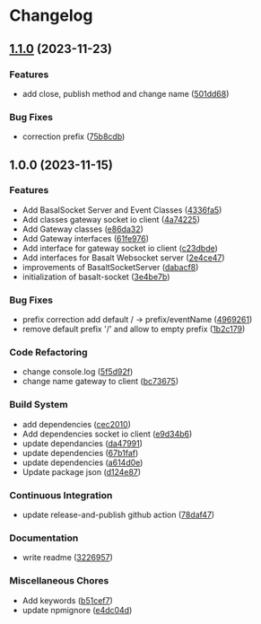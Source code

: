 # Changelog

## [1.1.0](https://github.com/Basalt-Lab/basalt-socket/compare/v1.0.0...v1.1.0) (2023-11-23)


### Features

* add close, publish method and change name ([501dd68](https://github.com/Basalt-Lab/basalt-socket/commit/501dd681c480924cb5c45ba57f72b77944f741b1))


### Bug Fixes

* correction prefix ([75b8cdb](https://github.com/Basalt-Lab/basalt-socket/commit/75b8cdb1dce5cb71edca9b1538f513a98027e5fa))

## 1.0.0 (2023-11-15)


### Features

* Add BasalSocket Server and Event Classes ([4336fa5](https://github.com/Basalt-Lab/basalt-socket/commit/4336fa504ab32af9e330b19e6223963aa2a8fc48))
* Add classes gateway socket io client ([4a74225](https://github.com/Basalt-Lab/basalt-socket/commit/4a74225715e75f9ee31ab8caea8b57c62ec4dece))
* Add Gateway classes ([e86da32](https://github.com/Basalt-Lab/basalt-socket/commit/e86da32168420ce37a3b9bf2273397687a9c8ee2))
* Add Gateway interfaces ([61fe976](https://github.com/Basalt-Lab/basalt-socket/commit/61fe9764cd6e8718c22d434c834add65b5c4dbc3))
* Add interface for gateway socket io client ([c23dbde](https://github.com/Basalt-Lab/basalt-socket/commit/c23dbde1a7a5a3768dcb4918c7a7b1396873e4bd))
* Add interfaces for Basalt Websocket server ([2e4ce47](https://github.com/Basalt-Lab/basalt-socket/commit/2e4ce47b9de03cd821df847e89fbc38c6068e649))
* improvements of BasaltSocketServer ([dabacf8](https://github.com/Basalt-Lab/basalt-socket/commit/dabacf8baccd8e0e85a5f6f05f8430716ad0b215))
* initialization of basalt-socket ([3e4be7b](https://github.com/Basalt-Lab/basalt-socket/commit/3e4be7b0bff46c4cd79d2bbdf8dd12190bd231ff))


### Bug Fixes

* prefix correction add default / -&gt; prefix/eventName ([4969261](https://github.com/Basalt-Lab/basalt-socket/commit/4969261c507466e658981526dfc653926aba4092))
* remove default prefix '/' and allow to empty prefix ([1b2c179](https://github.com/Basalt-Lab/basalt-socket/commit/1b2c1796010bdefc19523bef1d5613a9274e9df3))


### Code Refactoring

* change console.log ([5f5d92f](https://github.com/Basalt-Lab/basalt-socket/commit/5f5d92ff6ff48c708b321ac420a3fe4a8066c29a))
* change name gateway to client ([bc73675](https://github.com/Basalt-Lab/basalt-socket/commit/bc73675f3f3908462a292e687b76b12e39320a98))


### Build System

* add dependencies ([cec2010](https://github.com/Basalt-Lab/basalt-socket/commit/cec20105118479f5db224080fcd29076a37d2c1e))
* Add dependencies socket io client ([e9d34b6](https://github.com/Basalt-Lab/basalt-socket/commit/e9d34b6d1b0bc777108ce43d92929dc015a385b8))
* update dependancies ([da47991](https://github.com/Basalt-Lab/basalt-socket/commit/da479911a9850b34dd1e2559bc740c40e032d88b))
* update dependencies ([67b1faf](https://github.com/Basalt-Lab/basalt-socket/commit/67b1faf41ce6d9e7bc2c8b8de466511675be2f50))
* update dependencies ([a614d0e](https://github.com/Basalt-Lab/basalt-socket/commit/a614d0e3347042604bcb17e7a362e3ab1628d37c))
* Update package json ([d124e87](https://github.com/Basalt-Lab/basalt-socket/commit/d124e876cc10c44f26498ccd1ad533f60670c5b4))


### Continuous Integration

* update release-and-publish github action ([78daf47](https://github.com/Basalt-Lab/basalt-socket/commit/78daf47b207d4c1947b59031375b6a8ae07ca32f))


### Documentation

* write readme ([3226957](https://github.com/Basalt-Lab/basalt-socket/commit/322695778a8fae9f7bebe5246f9b54b82273e521))


### Miscellaneous Chores

* Add keywords ([b51cef7](https://github.com/Basalt-Lab/basalt-socket/commit/b51cef75c44e92b4f3ac74c4287273c17f824aac))
* update npmignore ([e4dc04d](https://github.com/Basalt-Lab/basalt-socket/commit/e4dc04d051a59a0b81890b13633160e7ce078b45))
